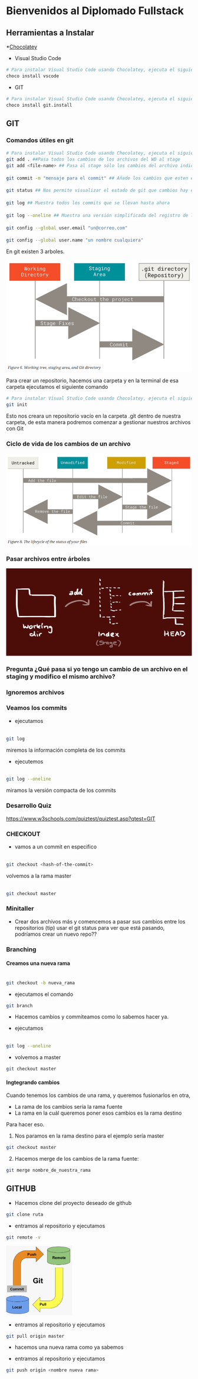 # Bienvenidos al Diplomado Fullstack

## Herramientas a Instalar

 *[Chocolatey](https://chocolatey.org/)
* Visual Studio Code 

```sh
# Para instalar Visual Studio Code usando Chocolatey, ejecuta el siguiente comando:
choco install vscode
```

* GIT 

```sh
# Para instalar Visual Studio Code usando Chocolatey, ejecuta el siguiente comando:
choco install git.install
```

## GIT

### Comandos útiles en git

```sh
# Para instalar Visual Studio Code usando Chocolatey, ejecuta el siguiente comando:
git add . ##Pasa todos los cambios de los archivos del WD al stage
git add <file-name> ## Pasa al stage sólo los cambios del archivo indicado

git commit -m "mensaje para el commit" ## Añade los cambios que esten en el stage al repositorio.

git status ## Nos permite visualizar el estado de git que cambios hay en los árboles mencionados más adelante

git log ## Muestra todos los commits que se llevan hasta ahora

git log --oneline ## Muestra una versión simplificada del registro de los commits

git config --global user.email "un@correo.com"

git config --global user.name "un nombre cualquiera"

```


En git existen 3 arboles.

![alt text](image.png)

Para crear un repositorio, hacemos una carpeta y en la terminal de esa carpeta ejecutamos el siguiente comando

```sh
# Para instalar Visual Studio Code usando Chocolatey, ejecuta el siguiente comando:
git init
```

Esto nos creara un repositorio vacío en la carpeta .git dentro de nuestra carpeta, de esta manera podremos comenzar a gestionar nuestros archivos con Git

### Ciclo de vida de los cambios de un archivo

![alt text](image-1.png)

### Pasar archivos entre árboles

![alt text](image-2.png)


### Pregunta ¿Qué pasa si yo tengo un cambio de un archivo en el staging y modifico el mismo archivo?

### Ignoremos archivos

### Veamos los commits

* ejecutamos

```sh

git log
```

miremos la información completa de los commits

* ejecutemos 

```sh

git log --oneline
```
miramos la versión compacta de los commits


### Desarrollo Quiz

https://www.w3schools.com/quiztest/quiztest.asp?qtest=GIT

### CHECKOUT

* vamos a un commit en especifico
```sh

git checkout <hash-of-the-commit>
```

volvemos a la rama master

```sh

git checkout master
```



### Minitaller

* Crear dos archivos más y comencemos a pasar sus cambios entre los repositorios (tip) usar el git status para ver que está pasando, podríamos crear un nuevo repo??


### Branching

#### Creamos una nueva rama


```sh

git checkout -b nueva_rama
```
* ejecutamos el comando 

```sh
git branch
```
* Hacemos cambios y commiteamos como lo sabemos hacer ya.

* ejecutamos 

```sh

git log --oneline
```

* volvemos a master

```sh
git checkout master
```

#### Ingtegrando cambios

Cuando tenemos los cambios de una rama, y queremos fusionarlos en otra, 

* La rama de los cambios sería la rama fuente
* La rama en la cuál queremos poner esos cambios es la rama destino

Para hacer eso.
1. Nos paramos en la rama destino para el ejemplo sería master

```sh
git checkout master
```
2. Hacemos merge de los cambios de la rama fuente:
```sh
git merge nombre_de_nuestra_rama
```

## GITHUB

* Hacemos clone del proyecto deseado de github

```sh
git clone ruta
```

* entramos al repositorio y ejecutamos
```sh
git remote -v
```

![alt text](image-3.png)

* entramos al repositorio y ejecutamos
```sh
git pull origin master
```
* hacemos una nueva rama como ya sabemos

* entramos al repositorio y ejecutamos
```sh
git push origin <nombre nueva rama>
```

